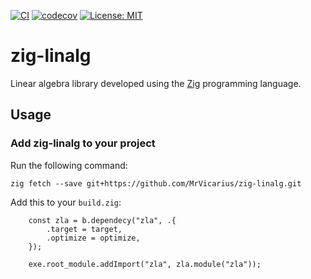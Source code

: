 [![CI](https://github.com/MrVicarius/zig-linalg/actions/workflows/main.yml/badge.svg)](https://github.com/MrVicarius/zig-linalg/actions)
[![codecov](https://codecov.io/gh/MrVicarius/zig-linalg/graph/badge.svg?token=C3HCN59E4C)](https://codecov.io/gh/MrVicarius/zig-linalg)
[![License: MIT](https://img.shields.io/badge/License-MIT-yellow.svg)](https://opensource.org/licenses/MIT)

# zig-linalg

Linear algebra library developed using the [Zig](https://github.com/ziglang/zig) programming
language.

## Usage

### Add zig-linalg to your project

Run the following command:
```console
zig fetch --save git+https://github.com/MrVicarius/zig-linalg.git
```

Add this to your `build.zig`:
```zig
    const zla = b.dependecy("zla", .{
        .target = target,
        .optimize = optimize,
    });
    
    exe.root_module.addImport("zla", zla.module("zla"));
```

